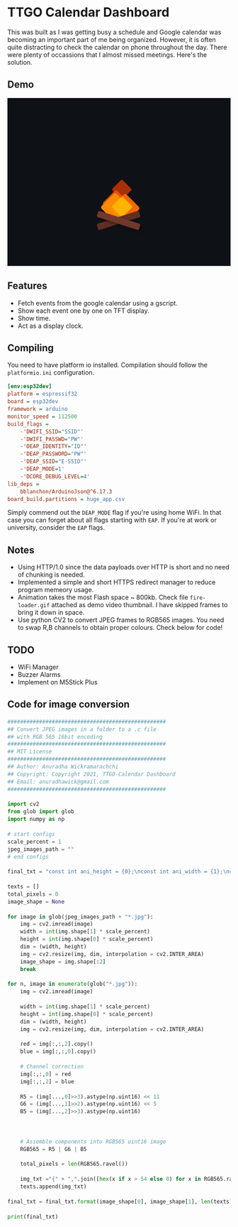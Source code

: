 # TTGO Calendar Dashboard

This was built as I was getting busy a schedule and Google calendar was becoming an important part of me being organized.
However, it is often quite distracting to check the calendar on phone throughout the day. There were plenty of occassions that I almost missed meetings. Here's the solution.

## Demo

[![Video](fire-loader.gif)](https://www.youtube.com/watch?v=UeIKG7IA8rQ)


## Features

* Fetch events from the google calendar using a gscript.
* Show each event one by one on TFT display.
* Show time.
* Act as a display clock.

## Compiling

You need to have platform io installed. Compilation should follow the `platformio.ini` configuration.

```ini
[env:esp32dev]
platform = espressif32
board = esp32dev
framework = arduino
monitor_speed = 112500
build_flags = 
	-'DWIFI_SSID="SSID"'
	-'DWIFI_PASSWD="PW"'
	-'DEAP_IDENTITY="ID"'
	-'DEAP_PASSWORD="PW"'
	-'DEAP_SSID="E-SSID"'
	-'DEAP_MODE=1'
	-'DCORE_DEBUG_LEVEL=4'
lib_deps = 
	bblanchon/ArduinoJson@^6.17.3
board_build.partitions = huge_app.csv
```

Simply commend out the `DEAP_MODE` flag if you're using home WiFi. In that case you can forget about all flags starting with `EAP`. If you're at work or university, consider the `EAP` flags.

## Notes
* Using HTTP/1.0 since the data payloads over HTTP is short and no need of chunking is needed.
* Implemented a simple and short HTTPS redirect manager to reduce program memeory usage.
* Animation takes the most Flash space ~ 800kb. Check file `fire-loader.gif` attached as demo video thumbnail. I have skipped frames to bring it down in space.
* Use python CV2 to convert JPEG frames to RGB565 images. You need to swap R,B channels to obtain proper colours. Check below for code!

## TODO

* WiFi Manager
* Buzzer Alarms
* Implement on M5Stick Plus

## Code for image conversion

```python
##################################################
## Convert JPEG images in a folder to a .c file 
## with RGB 565 16bit encoding
##################################################
## MIT License
##################################################
## Author: Anuradha Wickramarachchi
## Copyright: Copyright 2021, TTGO-Calendar Dashboard
## Email: anuradhawick@gmail.com
##################################################

import cv2
from glob import glob
import numpy as np

# start configs
scale_percent = 1
jpeg_images_path = ""
# end configs

final_txt = "const int ani_height = {0};\nconst int ani_width = {1};\nconst int ani_frames = {2};\nconst unsigned short PROGMEM ani_imgs[][{3}]= {{"

texts = []
total_pixels = 0
image_shape = None

for image in glob(jpeg_images_path + "*.jpg"):
    img = cv2.imread(image)
    width = int(img.shape[1] * scale_percent)
    height = int(img.shape[0] * scale_percent)
    dim = (width, height)
    img = cv2.resize(img, dim, interpolation = cv2.INTER_AREA)
    image_shape = img.shape[:2]
    break

for n, image in enumerate(glob("*.jpg")):
    img = cv2.imread(image)
    
    width = int(img.shape[1] * scale_percent)
    height = int(img.shape[0] * scale_percent)
    dim = (width, height)
    img = cv2.resize(img, dim, interpolation = cv2.INTER_AREA)
    
    red = img[:,:,2].copy()
    blue = img[:,:,0].copy()

    # Channel correction
    img[:,:,0] = red
    img[:,:,2] = blue
    
    R5 = (img[...,0]>>3).astype(np.uint16) << 11
    G6 = (img[...,1]>>2).astype(np.uint16) << 5
    B5 = (img[...,2]>>3).astype(np.uint16)
    
    
    
    # Assemble components into RGB565 uint16 image
    RGB565 = R5 | G6 | B5
    
    total_pixels = len(RGB565.ravel())
    
    img_txt ="{" + ",".join([hex(x if x > 54 else 0) for x in RGB565.ravel()]) + "}"
    texts.append(img_txt)

final_txt = final_txt.format(image_shape[0], image_shape[1], len(texts), total_pixels) + ",\n".join(texts) + "};"

print(final_txt)
```
